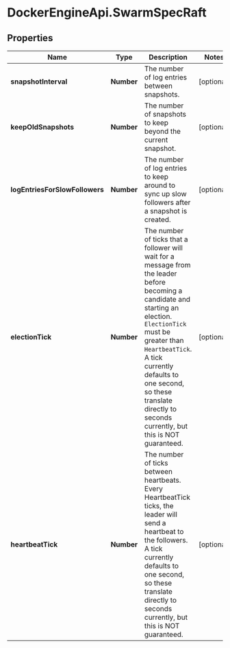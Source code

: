 # DockerEngineApi.SwarmSpecRaft

## Properties
Name | Type | Description | Notes
------------ | ------------- | ------------- | -------------
**snapshotInterval** | **Number** | The number of log entries between snapshots. | [optional] 
**keepOldSnapshots** | **Number** | The number of snapshots to keep beyond the current snapshot.  | [optional] 
**logEntriesForSlowFollowers** | **Number** | The number of log entries to keep around to sync up slow followers after a snapshot is created.  | [optional] 
**electionTick** | **Number** | The number of ticks that a follower will wait for a message from the leader before becoming a candidate and starting an election. `ElectionTick` must be greater than `HeartbeatTick`.  A tick currently defaults to one second, so these translate directly to seconds currently, but this is NOT guaranteed.  | [optional] 
**heartbeatTick** | **Number** | The number of ticks between heartbeats. Every HeartbeatTick ticks, the leader will send a heartbeat to the followers.  A tick currently defaults to one second, so these translate directly to seconds currently, but this is NOT guaranteed.  | [optional] 


